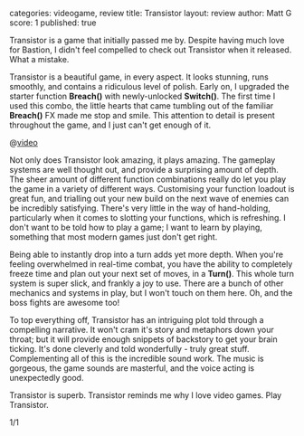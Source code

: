 categories: videogame, review
title: Transistor
layout: review
author: Matt G
score: 1
published: true

Transistor is a game that initially passed me by. Despite having much love for Bastion, I didn't feel compelled to check out Transistor when it released. What a mistake.

Transistor is a beautiful game, in every aspect. It looks stunning, runs smoothly, and contains a ridiculous level of polish. Early on, I upgraded the starter function **Breach()** with newly-unlocked **Switch()**. The first time I used this combo, the little hearts that came tumbling out of the familiar **Breach()** FX made me stop and smile. This attention to detail is present throughout the game, and I just can't get enough of it.

@[video](url="/assets/mp4/transistor-breach-switch.mp4")

Not only does Transistor look amazing, it plays amazing. The gameplay systems are well thought out, and provide a surprising amount of depth. The sheer amount of different function combinations really do let you play the game in a variety of different ways. Customising your function loadout is great fun, and trialling out your new build on the next wave of enemies can be incredibly satisfying. There's very little in the way of hand-holding, particularly when it comes to slotting your functions, which is refreshing. I don't want to be told how to play a game; I want to learn by playing, something that most modern games just don't get right.

Being able to instantly drop into a turn adds yet more depth. When you're feeling overwhelmed in real-time combat, you have the ability to completely freeze time and plan out your next set of moves, in a **Turn()**. This whole turn system is super slick, and frankly a joy to use. There are a bunch of other mechanics and systems in play, but I won't touch on them here. Oh, and the boss fights are awesome too!

To top everything off, Transistor has an intriguing plot told through a compelling narrative. It won't cram it's story and metaphors down your throat; but it will provide enough snippets of backstory to get your brain ticking. It's done cleverly and told wonderfully - truly great stuff. Complementing all of this is the incredible sound work. The music is gorgeous, the game sounds are masterful, and the voice acting is unexpectedly good.

Transistor is superb. Transistor reminds me why I love video games. Play Transistor.

1/1